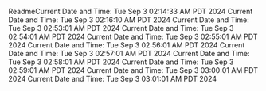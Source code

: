 ReadmeCurrent Date and Time: Tue Sep  3 02:14:33 AM PDT 2024
Current Date and Time: Tue Sep  3 02:16:10 AM PDT 2024
Current Date and Time: Tue Sep  3 02:53:01 AM PDT 2024
Current Date and Time: Tue Sep  3 02:54:01 AM PDT 2024
Current Date and Time: Tue Sep  3 02:55:01 AM PDT 2024
Current Date and Time: Tue Sep  3 02:56:01 AM PDT 2024
Current Date and Time: Tue Sep  3 02:57:01 AM PDT 2024
Current Date and Time: Tue Sep  3 02:58:01 AM PDT 2024
Current Date and Time: Tue Sep  3 02:59:01 AM PDT 2024
Current Date and Time: Tue Sep  3 03:00:01 AM PDT 2024
Current Date and Time: Tue Sep  3 03:01:01 AM PDT 2024
